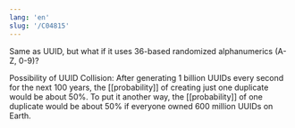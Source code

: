 ```yaml
---
lang: 'en'
slug: '/C04815'
---
```


Same as UUID, but what if it uses 36-based randomized alphanumerics (A-Z, 0-9)?

Possibility of UUID Collision: After generating 1 billion UUIDs every second for the next 100 years, the [[probability]] of creating just one duplicate would be about 50%. To put it another way, the [[probability]] of one duplicate would be about 50% if everyone owned 600 million UUIDs on Earth.
